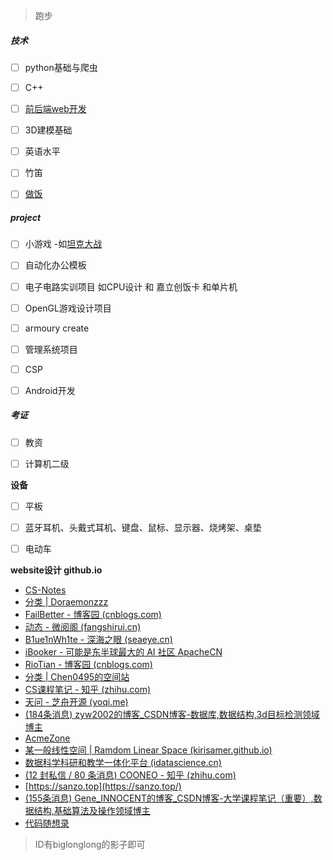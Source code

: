 > 跑步

##### 技术

- [ ] python基础与爬虫
- [ ] C++
- [ ] [前后端web开发](https://zhuanlan.zhihu.com/p/164701269)
- [ ] 3D建模基础
- [ ] 英语水平
- [ ] 竹笛
- [ ] [做饭](https://github.com/Anduin2017/HowToCook)



##### project

- [ ] 小游戏 -如[坦克大战](https://www.bilibili.com/video/BV15f4y1a75u?p=5&spm_id_from=pageDriver)
- [ ] 自动化办公模板
- [ ] 电子电路实训项目 如CPU设计 和 嘉立创饭卡 和单片机
- [ ] OpenGL游戏设计项目
- [ ] armoury create
- [ ] 管理系统项目
- [ ] CSP
- [ ] Android开发



##### 考证

- [ ] 教资
- [ ] 计算机二级



**设备**

- [ ] 平板
- [ ] 蓝牙耳机、头戴式耳机、键盘、鼠标、显示器、烧烤架、桌垫
- [ ] 电动车



**website设计 github.io**

- [CS-Notes](https://github.com/CyC2018/CS-Notes)
- [分类 | Doraemonzzz](http://doraemonzzz.com/categories/)
- [FailBetter - 博客园 (cnblogs.com)](https://www.cnblogs.com/FailBetter/)
- [动态 - 微阅阁 (fangshirui.cn)](https://www.fangshirui.cn/index.php/cross.html)
- [B1ue1nWh1te - 深海之眼 (seaeye.cn)](https://www.seaeye.cn/)
- [iBooker - 可能是东半球最大的 AI 社区  ApacheCN ](https://www.apachecn.org/#/)
- [RioTian - 博客园 (cnblogs.com)](https://www.cnblogs.com/RioTian/)
- [分类 | Chen0495的空间站](https://chen0495.top/categories/)
- [CS课程笔记 - 知乎 (zhihu.com)](https://www.zhihu.com/column/c_1318520665301757952)
- [天问 - 芝舟开源 (yoqi.me)](https://git.yoqi.me/lyq)
- [(184条消息) zyw2002的博客_CSDN博客-数据库,数据结构,3d目标检测领域博主](https://blog.csdn.net/zyw2002?type=blog)
- [AcmeZone](https://acmezone.top/)
- [某一般线性空间 | Ramdom Linear Space (kirisamer.github.io)](https://kirisamer.github.io/)
- [数据科学科研和教学一体化平台 (idatascience.cn)](http://www.idatascience.cn/)
- [(12 封私信 / 80 条消息) COONEO - 知乎 (zhihu.com)](https://www.zhihu.com/people/jeff-44-13)
- [https://sanzo.top](https://sanzo.top/)
- [(155条消息) Gene_INNOCENT的博客_CSDN博客-大学课程笔记（重要）,数据结构,基础算法及操作领域博主](https://gene-liu.blog.csdn.net/article/list/2)
- [代码随想录](https://github.com/youngyangyang04)

> ID有biglonglong的影子即可